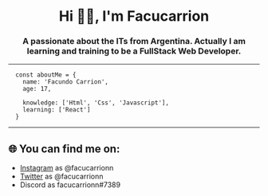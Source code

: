 <h1 align='center'>
  Hi 👋🏼​, I'm Facucarrion​
</h1>

<h3 align='center'>
  A passionate about the ITs from Argentina. Actually I am learning and training to be a FullStack Web Developer.
</h3>

___

```JS
  const aboutMe = {
    name: 'Facundo Carrion',
    age: 17,

    knowledge: ['Html', 'Css', 'Javascript'],
    learning: ['React']
  }
```

___

<h2>
  🌐​ You can find me on:
</h2>

- [Instagram](https://www.instagram.com/facucarrionn/) as @facucarrionn
- [Twitter](https://twitter.com/facucarrionn) as @facucarrionn
- Discord as facucarrionn#7389
